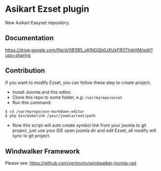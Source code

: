 # Asikart Ezset plugin

New Asikart Easyset repository.

## Documentation
https://drive.google.com/file/d/0B1IB5_sKlNGQb0JXUkFROThibHM/edit?usp=sharing

## Contribution

If you want to modify Ezset, you can follow these step to create project.

- Install Joomla and this editor.
- Clone this repo to some folder, e.g: `/var/myrepo/ezset`
- Run this command:

``` bash
$ cd /var/myrepo/ace-markdown-editor
$ php bin/makelink /your/joomla/root/path
```

- Now this script will auto create symbol link from your joomla to git project, just use your IDE open joomla dir and edit Ezset, all modify will sync to git project.

## Windwalker Framework
Please see: https://github.com/ventoviro/windwalker-joomla-rad
